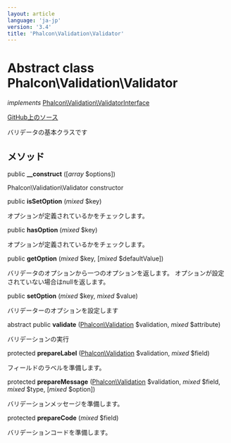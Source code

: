 ```yaml
---
layout: article
language: 'ja-jp'
version: '3.4'
title: 'Phalcon\Validation\Validator'
---
```


# Abstract class **Phalcon\Validation\Validator**

*implements* [Phalcon\Validation\ValidatorInterface](/3.4/en/api/Phalcon_Validation_ValidatorInterface)

<a href="https://github.com/phalcon/cphalcon/tree/v3.4.0/phalcon/validation/validator.zep" class="btn btn-default btn-sm">GitHub上のソース</a>

バリデータの基本クラスです

## メソッド

public **__construct** ([*array* $options])

Phalcon\Validation\Validator constructor

public **isSetOption** (*mixed* $key)

オプションが定義されているかをチェックします。

public **hasOption** (*mixed* $key)

オプションが定義されているかをチェックします。

public **getOption** (*mixed* $key, [*mixed* $defaultValue])

バリデータのオプションから一つのオプションを返します。 オプションが設定されていない場合はnullを返します。

public **setOption** (*mixed* $key, *mixed* $value)

バリデーターのオプションを設定します

abstract public **validate** ([Phalcon\Validation](/3.4/en/api/Phalcon_Validation) $validation, *mixed* $attribute)

バリデーションの実行

protected **prepareLabel** ([Phalcon\Validation](/3.4/en/api/Phalcon_Validation) $validation, *mixed* $field)

フィールドのラベルを準備します。

protected **prepareMessage** ([Phalcon\Validation](/3.4/en/api/Phalcon_Validation) $validation, *mixed* $field, *mixed* $type, [*mixed* $option])

バリデーションメッセージを準備します。

protected **prepareCode** (*mixed* $field)

バリデーションコードを準備します。